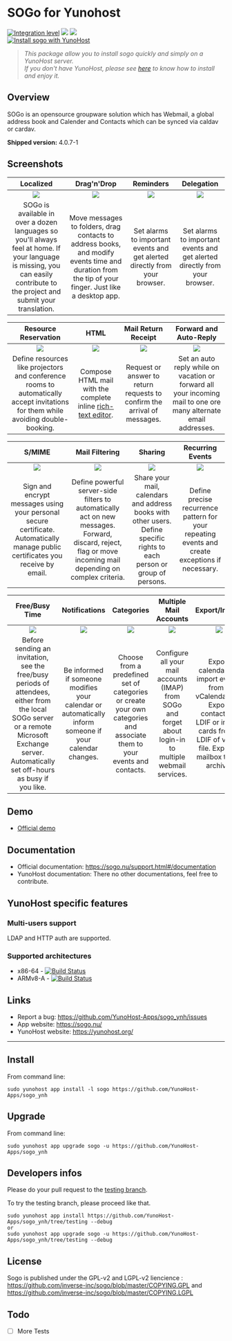 SOGo for Yunohost
=================

[![Integration level](https://dash.yunohost.org/integration/sogo.svg)](https://dash.yunohost.org/appci/app/sogo) ![](https://ci-apps.yunohost.org/ci/badges/sogo.status.svg) ![](https://ci-apps.yunohost.org/ci/badges/sogo.maintain.svg)  
[![Install sogo with YunoHost](https://install-app.yunohost.org/install-with-yunohost.svg)](https://install-app.yunohost.org/?app=sogo)

> *This package allow you to install sogo quickly and simply on a YunoHost server.  
If you don't have YunoHost, please see [here](https://yunohost.org/#/install) to know how to install and enjoy it.*

Overview
--------

SOGo is an opensource groupware solution which has Webmail, a global address book and Calender and Contacts which can be synced via caldav or cardav.

**Shipped version:** 4.0.7-1

Screenshots
-----------

| Localized |Drag'n'Drop | Reminders | Delegation |
| :------------: | :------------: | :------------: | :------------: |
| ![](https://sogo.nu/img/features/localized.png) | ![](https://sogo.nu/img/features/dnd_01.png) | ![](https://sogo.nu/img/features/reminders.png) | ![](https://sogo.nu/img/features/delegation.png) |
| SOGo is available in over a dozen languages so you'll always feel at home. If your language is missing, you can easily contribute to the project and submit your translation. | Move messages to folders, drag contacts to address books, and modify events time and duration from the tip of your finger. Just like a desktop app. | Set alarms to important events and get alerted directly from your browser. | Set alarms to important events and get alerted directly from your browser. | Delegate access to your mail account or delegate an invitation to another person. |

| Resource Reservation | HTML | Mail Return Receipt | Forward and Auto-Reply |
| :------------: | :------------: | :------------: | :------------: |
| ![](https://sogo.nu/img/features/resource.png) | ![](https://sogo.nu/img/features/html.png) | ![](https://sogo.nu/img/features/return-receipt.png) | ![](https://sogo.nu/img/features/auto-reply.png) |
| Define resources like projectors and conference rooms to automatically accept invitations for them while avoiding double-booking. | Compose HTML mail with the complete inline [rich-text editor](http://www.ckeditor.com). | Request or answer to return requests to confirm the arrival of messages. | Set an auto reply while on vacation or forward all your incoming mail to one ore many alternate email addresses. |

| S/MIME | Mail Filtering | Sharing | Recurring Events |
| :------------: | :------------: | :------------: | :------------: |
| ![](https://sogo.nu/img/features/security.png) | ![](https://sogo.nu/img/features/mail-filters.png) | ![](https://sogo.nu/img/features/sharing.png) | ![](https://sogo.nu/img/features/recurring-events.png) |
| Sign and encrypt messages using your personal secure certificate. Automatically manage public certificates you receive by email. | Define powerful server-side filters to automatically act on new messages. Forward, discard, reject, flag or move incoming mail depending on complex criteria. | Share your mail, calendars and address books with other users. Define specific rights to each person or group of persons. | Define precise recurrence pattern for your repeating events and create exceptions if necessary. |

| Free/Busy Time | Notifications | Categories | Multiple Mail Accounts  | Export/Import |
| :------------: | :------------: | :------------: | :------------: | :------------: |
| ![](https://sogo.nu/img/features/freebusy.png) | ![](https://sogo.nu/img/features/notifications.png) | ![](https://sogo.nu/img/features/categories.png) | ![](https://sogo.nu/img/features/imap-accounts.png) | ![](https://sogo.nu/img/features/import.png) |
| Before sending an invitation, see the free/busy periods of attendees, either from the local SOGo server or a remote Microsoft Exchange server. Automatically set off-hours as busy if you like. | Be informed if someone modifies your calendar or automatically inform someone if your calendar changes. | Choose from a predefined set of categories or create your own categories and associate them to your events and contacts. | Configure all your mail accounts (IMAP) from SOGo and forget about login-in to multiple webmail services. | Export calendars or import events from a vCalendar file. Export contacts to LDIF or import cards from a LDIF of vCard file. Export a mailbox to zip archive. |


Demo
----

* [Official demo](https://sogo.nu/)

<!--## Configuration

TODO complete-->

Documentation
-------------

 * Official documentation: https://sogo.nu/support.html#/documentation
 * YunoHost documentation: There no other documentations, feel free to contribute.

YunoHost specific features
--------------------------

### Multi-users support

LDAP and HTTP auth are supported.

### Supported architectures

* x86-64 - [![Build Status](https://ci-apps.yunohost.org/ci/logs/sogo%20%28Apps%29.svg)](https://ci-apps.yunohost.org/ci/apps/sogo/)
* ARMv8-A - [![Build Status](https://ci-apps-arm.yunohost.org/ci/logs/sogo%20%28Apps%29.svg)](https://ci-apps-arm.yunohost.org/ci/apps/sogo/)

<!--Limitations
------------

* Any known limitations.

Additional informations
-----------------------

* Other informations you would add about this application-->

Links
-----

 * Report a bug: https://github.com/YunoHost-Apps/sogo_ynh/issues
 * App website: https://sogo.nu/
 * YunoHost website: https://yunohost.org/

---

Install
-------

From command line:

`sudo yunohost app install -l sogo https://github.com/YunoHost-Apps/sogo_ynh`

Upgrade
-------

From command line:

`sudo yunohost app upgrade sogo -u https://github.com/YunoHost-Apps/sogo_ynh`

Developers infos
----------------

Please do your pull request to the [testing branch](https://github.com/YunoHost-Apps/sogo_ynh/tree/testing).

To try the testing branch, please proceed like that.
```
sudo yunohost app install https://github.com/YunoHost-Apps/sogo_ynh/tree/testing --debug
or
sudo yunohost app upgrade sogo -u https://github.com/YunoHost-Apps/sogo_ynh/tree/testing --debug
```

License
-------

Sogo is published under the GPL-v2 and LGPL-v2 liencience : https://github.com/inverse-inc/sogo/blob/master/COPYING.GPL and https://github.com/inverse-inc/sogo/blob/master/COPYING.LGPL

Todo
----

-[ ] More Tests
